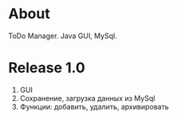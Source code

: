 # About

ToDo Manager. Java GUI, MySql.

# Release 1.0

 1. GUI
 2. Сохранение, загрузка данных из MySql
 3. Функции: добавить, удалить, архивировать

